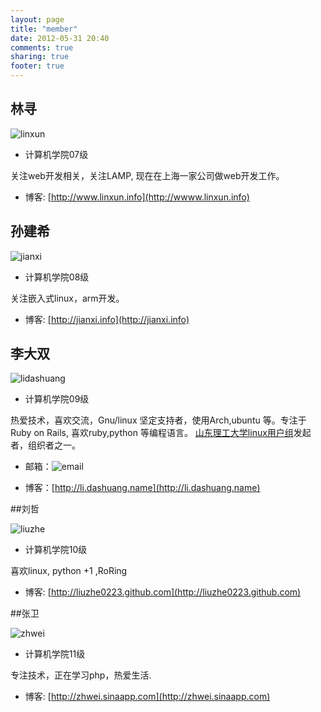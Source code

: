 ```yaml
---
layout: page
title: "member"
date: 2012-05-31 20:40
comments: true
sharing: true
footer: true
---
```


## 林寻

![linxun](http://pic.yupoo.com/lidashuang/C0rN1fbE/ySXk3.jpg)

* 计算机学院07级

 关注web开发相关，关注LAMP, 现在在上海一家公司做web开发工作。

* 博客: [http://www.linxun.info](http://wwww.linxun.info)

## 孙建希

![jianxi](http://pic.yupoo.com/ycsunjane/BUEXkBsM/medium.jpg)

* 计算机学院08级

 关注嵌入式linux，arm开发。

* 博客: [http://jianxi.info](http://jianxi.info)


## 李大双

![lidashuang](http://pic.yupoo.com/lidashuang/Bsd1wKDt/medish.jpg)

* 计算机学院09级

 热爱技术，喜欢交流，Gnu/linux 坚定支持者，使用Arch,ubuntu 等。专注于Ruby on Rails, 喜欢ruby,python
 等编程语言。 [山东理工大学linux用户组](http://sdutlinux.org)发起者，组织者之一。

 * 邮箱：![email](http://wiki.dashuang.name/html/css/bg/image.png)

 * 博客：[http://li.dashuang.name](http://li.dashuang.name)


##刘哲

![liuzhe](http://pic.yupoo.com/liuzhe0223/Co76LOoA/QC2zW.jpg)

* 计算机学院10级

 喜欢linux, python +1 ,RoRing

* 博客: [http://liuzhe0223.github.com](http://liuzhe0223.github.com)


##张卫

![zhwei](http://jwch.sdut.edu.cn/book/_images/uyTi.jpg)

* 计算机学院11级

 专注技术，正在学习php，热爱生活.

* 博客: [http://zhwei.sinaapp.com](http://zhwei.sinaapp.com)
